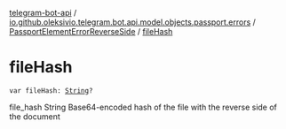 [telegram-bot-api](../../index.md) / [io.github.oleksivio.telegram.bot.api.model.objects.passport.errors](../index.md) / [PassportElementErrorReverseSide](index.md) / [fileHash](./file-hash.md)

# fileHash

`var fileHash: `[`String`](https://kotlinlang.org/api/latest/jvm/stdlib/kotlin/-string/index.html)`?`

file_hash String Base64-encoded hash of the file with the reverse side of the document

